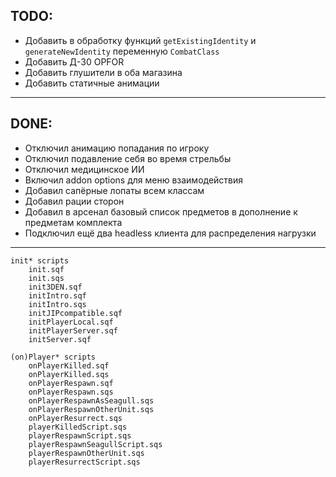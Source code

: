 ## TODO:
* Добавить в обработку функций `getExistingIdentity` и `generateNewIdentity` переменную `CombatClass`
* Добавить Д-30 OPFOR
* Добавить глушители в оба магазина
* Добавить статичные анимации
---
## DONE:
* Отключил анимацию попадания по игроку
* Отключил подавление себя во время стрельбы
* Отключил медицинское ИИ
* Включил addon options для меню взаимодействия
* Добавил сапёрные лопаты всем классам
* Добавил рации сторон
* Добавил в арсенал базовый список предметов в дополнение к предметам комплекта
* Подключил ещё два headless клиента для распределения нагрузки
---
```
init* scripts
    init.sqf
    init.sqs
    init3DEN.sqf
    initIntro.sqf
    initIntro.sqs
    initJIPcompatible.sqf
    initPlayerLocal.sqf
    initPlayerServer.sqf
    initServer.sqf

(on)Player* scripts
    onPlayerKilled.sqf
    onPlayerKilled.sqs
    onPlayerRespawn.sqf
    onPlayerRespawn.sqs
    onPlayerRespawnAsSeagull.sqs
    onPlayerRespawnOtherUnit.sqs
    onPlayerResurrect.sqs
    playerKilledScript.sqs
    playerRespawnScript.sqs
    playerRespawnSeagullScript.sqs
    playerRespawnOtherUnit.sqs
    playerResurrectScript.sqs
```
